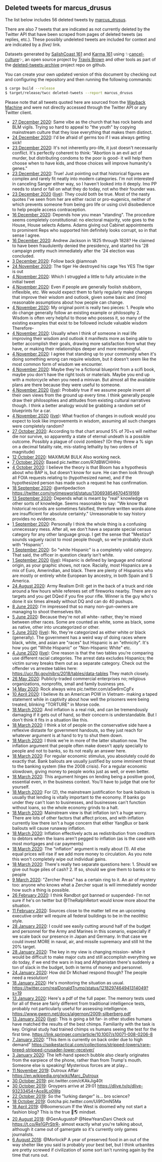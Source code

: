 ## Deleted tweets for marcus_drusus

The list below includes 56 deleted tweets by
[marcus_drusus](https://twitter.com/marcus_drusus).

There are also 7 tweets that are indicated as not currently
deleted by the Twitter API that have been scraped from pages of deleted tweets (as replies, etc.).
These possibly undeleted tweets are included for context and are indicated by a _(live)_ link.

Datasets generated by [SalishCoast 161](https://twitter.com/SalishCoastA) and [Karma 161](https://twitter.com/KarmaOneSixOne) using ✨[cancel-culture](https://github.com/travisbrown/cancel-culture)✨, an open source project by [Travis Brown](https://twitter.com/travisbrown) and other tools as part of the [deleted-tweets-archive](https://github.com/salcoast/deleted-tweets-archive/) project repo on github.

You can create your own updated version of this document by checking out and configuring the
repository and then running the following commands:

```bash
$ cargo build --release
$ target/release/twcc deleted-tweets --report marcus_drusus
```

Please note that all tweets quoted here are sourced from the
[Wayback Machine](https://web.archive.org) and were not directly accessed through the Twitter API or
any Twitter client.

* [27 December 2020](https://web.archive.org/web/20201227225631/https://twitter.com/marcus_drusus/status/1343329750085939203): Same vibe as the church that has rock bands and BLM vigils.  Trying so hard to appeal to "the youth" by copying mainstream culture that they lose everything that makes them distinct.
* [24 December 2020](https://web.archive.org/web/20201224163202/https://twitter.com/marcus_drusus/status/1342145945379745795): I'd be afraid of germs too if I was always getting sick!
* [23 December 2020](https://web.archive.org/web/20201223185000/https://twitter.com/marcus_drusus/status/1341817765699735557): It's not inherently pro-life, it just doesn't necessarily conflict.   It's perfectly coherent to think:  "Abortion is an evil act of murder, but distributing condoms to the poor is good- it will help them choose when to have kids, and those choices will improve humanity's genes."
* [23 December 2020](https://web.archive.org/web/20201223184638/https://twitter.com/marcus_drusus/status/1341816679400148993): True! Just pointing out that historical figures are complex and rarely fit neatly into modern categories.   I'm not interested in canceling Sanger either way, so I haven't looked into it deeply.   Imo PP needs to stand or fall on what they do today, not who their founder was.
* [23 December 2020](https://web.archive.org/web/20201223185000/https://twitter.com/marcus_drusus/status/1341817765699735557) ([live](https://twitter.com/marcus_drusus/status/1341810801921961984)): They could both be true.   Most of the nasty quotes I've seen from her are either racist or pro-eugenics, neither of which prevents someone from being pro life or using civil disobedience to help people access contraception.
* [16 December 2020](https://web.archive.org/web/20201216223738/https://twitter.com/marcus_drusus/status/1339337991114944516): Depends how you mean "standing".  The procedure seems completely constitutional: no electoral majority, vote goes to the House, House selects Adams.  Adams giving out Cabinet appointments to prominent Reps who supported him definitely looks corrupt, so in that sense I agree.
* [16 December 2020](https://web.archive.org/web/20201216222235/https://twitter.com/marcus_drusus/status/1339335009833021446): Andrew Jackson in 1825 through 1828?  He claimed to have been fraudulently denied the presidency, and started his '28 campaign pretty much immediately after the '24 election was concluded.
* [ 3 December 2020](https://web.archive.org/web/20201203073401/https://twitter.com/marcus_drusus/status/1334400428356882440): Follow back  @iamnoah
* [24 November 2020](https://web.archive.org/web/20201124103611/https://twitter.com/marcus_drusus/status/1331184534927380481): The tiger  He destroyed his cage  Yes  YES  The tiger is out
* [ 4 November 2020](https://web.archive.org/web/20201104233233/https://twitter.com/marcus_drusus/status/1324132368354082816): Which I struggled a little to fully articulate in the initial tweet
* [ 4 November 2020](https://web.archive.org/web/20201104233152/https://twitter.com/marcus_drusus/status/1324132224514613255): Even if people are generally foolish stubborn, inflexible, etc.  We would expect them to fairly regularly make changes that improve their wisdom and outlook, given some basic and (imo) reasonable assumptions about how people can change.
* [ 4 November 2020](https://web.archive.org/web/20201104233034/https://twitter.com/marcus_drusus/status/1324131894125056001): My original point is really two pieces:   1. People who do change generally follow an existing example or philosophy  2. Wisdom is often very helpful to those who possess it, so many of the existing examples that exist to be followed include valuable wisdom  Therefore-
* [ 4 November 2020](https://web.archive.org/web/20201104232102/https://twitter.com/marcus_drusus/status/1324129509671686151): Usually when I think of someone in real life improving their wisdom and outlook it manifests more as being able to better accomplish their goals, drawing more satisfaction from what they have, or making their relationships deeper and more meaningful.
* [ 4 November 2020](https://web.archive.org/web/20201104231916/https://twitter.com/marcus_drusus/status/1324129066472083458): I agree that standing up to your community when it's doing something wrong can require wisdom, but it doesn't seem like the most common form of wisdom we encounter.
* [ 4 November 2020](https://web.archive.org/web/20201104211726/https://twitter.com/marcus_drusus/status/1324098357762138117): Maybe they're a fictional blueprint from a scifi book, maybe you don't have the right tools or materials.  Maybe you end up with a motorcycle when you need a minivan.   But almost all the available plans are there because they were useful to someone.
* [ 4 November 2020](https://web.archive.org/web/20201104211726/https://twitter.com/marcus_drusus/status/1324098357762138117) ([live](https://twitter.com/marcus_drusus/status/1324097689483694081)): Probably true if we assume people invent all their own views from the ground up every time.   I think generally people draw their philosophies and attitudes from existing cultural narratives though.  I think a better analogy would be grabbing a random set of blueprints for a car.
* [ 4 November 2020](https://web.archive.org/web/20201104211726/https://twitter.com/marcus_drusus/status/1324098357762138117) ([live](https://twitter.com/marcus_drusus/status/1324095592977600513)): What fraction of changes in outlook would you expect to look like improvements in wisdom, assuming all such changes were completely random?
* [27 October 2020](https://web.archive.org/web/20201027140705/https://twitter.com/marcus_drusus/status/1321090697953497088): According to that chart around 5% of 70+s will neither die nor survive, so apparently a state of eternal undeath is a possible outcome.   Possibly a plague of covid zombies?  (Or they threw a % sign on a decimal fatality rate, mis-stating lethality by two orders of magnitude)
* [12 October 2020](https://web.archive.org/web/20201012184056/https://twitter.com/marcus_drusus/status/1315724087428169728): MAXIMUM BULK  Also working neck.
* [ 7 October 2020](https://web.archive.org/web/20201007074117/https://twitter.com/marcus_drusus/status/1313730813268127744): Based pic.twitter.com/R7dBWCHHHo
* [ 4 October 2020](https://web.archive.org/web/20201006010044/https://twitter.com/marcus_drusus/status/1312857599474241536): I believe the theory is that Bloom has a hypothesis about who BAP is, but doesn't know for sure.   He can then look through all FOIA requests relating to (hypothesized name), and if the hypothesized person has made such a request he has confirmation.
* [18 September 2020](https://web.archive.org/web/20200918142852/https://twitter.com/marcus_drusus/status/1306962565944180747): @antipedaction  https://twitter.com/nytimesworld/status/1306938546704519169
* [13 September 2020](https://web.archive.org/web/20200913231736/https://twitter.com/marcus_drusus/status/1305284405552795649): Depends what is meant by "real" knowledge vs other sorts of knowledge.   Seems reasonable to say: "We know that historical records are sometimes falsified, therefore written words alone are insufficient for absolute certainty."  Unreasonable to say history provides no evidence.
* [ 1 September 2020](https://web.archive.org/web/20200901162849/https://twitter.com/marcus_drusus/status/1300832407583559680): Personally I think the whole thing is a confusing unnecessary mess. After all, we don't have a separate special census category for any other language group.  I get the sense that "Mestizo" sounds vaguely racist to most people though, so we're probably stuck with "Hispanic".
* [ 1 September 2020](https://web.archive.org/web/20200901153249/https://twitter.com/marcus_drusus/status/1300818614472159238): So "white Hispanic" is a completely valid category.   That said, the officer in question clearly isn't white.
* [ 1 September 2020](https://web.archive.org/web/20200901153249/https://twitter.com/marcus_drusus/status/1300818614472159238) ([live](https://twitter.com/marcus_drusus/status/1300817604689276929)): Hispanic is defined by language and national origin, as your graphic shows, not race.   Racially, most Hispanics are a mix of Euro, Amerindian, and black. There are plenty of Hispanics who are mostly or entirely white European by ancestry, in both Spain and S America.
* [24 August 2020](https://web.archive.org/web/20200824053258/https://twitter.com/marcus_drusus/status/1297768659075477504): Army Realism Drill: get in the back of a truck and ride around a few hours while referees set off fireworks nearby.   There are no targets and you get DQed if you fire your rifle.   Winner is the guy who's done it six times already without DQ and can do 40 pushups.
* [ 8 June 2020](https://web.archive.org/web/20200608093708/https://twitter.com/marcus_drusus/status/1269817024265564160): I'm impressed that so many non-gun-owners are managing to shoot themselves tbh.
* [ 5 June 2020](https://web.archive.org/web/20200605055220/https://twitter.com/marcus_drusus/status/1268781386862862338): Because they're not all white- rather, they're mixed between other races. Some are counted as white, some as black, some as native, other into uncategorized or other.
* [ 5 June 2020](https://web.archive.org/web/20200605055220/https://twitter.com/marcus_drusus/status/1268781386862862338) ([live](https://twitter.com/marcus_drusus/status/1268726471197184000)): No, they're categorized as either white or black (generally).   The government has a weird way of doing races where black, white, and asian are "races" but Hispanic is an "ethnicity".  It's how you get "White Hispanic" or "Non-Hispanic White" etc.
* [ 4 June 2020](https://web.archive.org/web/20200605055220/https://twitter.com/marcus_drusus/status/1268781386862862338) ([live](https://twitter.com/marcus_drusus/status/1268344737767055367)): One reason is that the two tables you're comparing use different racial categories. The arrest data excludes Hispanics; the victim survey breaks them out as a separate category.  Check out the offender vs arrestee tables here:  https://ucr.fbi.gov/nibrs/2018/tables/data-tables   They match closely.
* [26 May 2020](https://web.archive.org/web/20200526055938/https://twitter.com/marcus_drusus/status/1265156667152490503): Publicly-traded commercial enterprises no; religious organizations, nonprofits, small and family business yes.
* [14 May 2020](https://web.archive.org/web/20200514114939/https://twitter.com/marcus_drusus/status/1260873615102423045): Rock always wins pic.twitter.com/a5w6rnCgFx
* [10 April 2020](https://web.archive.org/web/20200410015207/https://twitter.com/marcus_drusus/status/1248427732976861186): I believe its an American POW in Vietnam- making a taped statement while in captivity about how well the prisoners were being treated, blinking "TORTURE" in Morse code.
* [18 March 2020](https://web.archive.org/web/20200318042142/https://twitter.com/marcus_drusus/status/1240121812396187649): And inflation is a real risk, and can be tremendously damaging if it gets out of hand, so their concern is understandable.  But I don't think it fits in a situation like this.
* [18 March 2020](https://web.archive.org/web/20200318035023/https://twitter.com/marcus_drusus/status/1240121572029083654): I think a lot of people on the conservative side have a reflexive distaste for government handouts, so they just reach for whatever argument is at hand to try to shut them down.
* [18 March 2020](https://web.archive.org/web/20200318035023/https://twitter.com/marcus_drusus/status/1240121572029083654): I think we're in more of the latter situation now.   The inflation argument that people often make doesn't apply specially to people and not to banks, so its not really an answer here.
* [18 March 2020](https://web.archive.org/web/20200318060256/https://twitter.com/marcus_drusus/status/1240120267063558146): For regular economic stimulus, you absolutely could do exactly that.   Bank bailouts are usually justified by some imminent threat to the banking system (like the 2008 crisis). For a regular economic slowdown, giving money to people works just as well, or even better.
* [18 March 2020](https://web.archive.org/web/20200318060256/https://twitter.com/marcus_drusus/status/1240120267063558146): This argument hinges on lending being a positive good, essential even, in the business context. You'll have to judge that one for yourself.
* [18 March 2020](https://web.archive.org/web/20200318040012/https://twitter.com/marcus_drusus/status/1240120166945619968): For (2), the mainstream justification for bank bailouts is usually that lending is vitally important to the economy. If banks go under they can't loan to businesses, and businesses can't function without loans, so the whole economy grinds to a halt.
* [18 March 2020](https://web.archive.org/web/20200318054454/https://twitter.com/marcus_drusus/status/1240120109118697480): Mainstream view is that inflation isn't a huge worry. There are lots of other factors that affect prices, and with inflation currently low there isn't a huge concern that either YangBux or bank bailouts will cause runaway inflation.
* [18 March 2020](https://web.archive.org/web/20200318070208/https://twitter.com/marcus_drusus/status/1240120067418923009): Inflation effectively acts as redistribution from creditors to debtors when the loans aren't pegged to inflation (as is the case with most mortgages and car payments)
* [18 March 2020](https://web.archive.org/web/20200318070208/https://twitter.com/marcus_drusus/status/1240120067418923009): The "inflation" argument is really about (1). All else equal prices will rise if we add more money to circulation. As you note this won't completely wipe out individual gains.
* [18 March 2020](https://web.archive.org/web/20200318070208/https://twitter.com/marcus_drusus/status/1240120067418923009): There's really two separate questions here: 1. Should we give out huge piles of cash? 2. If so, should we give them to banks or to people
* [ 9 March 2020](https://web.archive.org/web/20200309202732/https://twitter.com/marcus_drusus/status/1237112329327841285): "Zercher Press" has a certain ring to it.  An air of mystery too: anyone who knows what a Zercher squat is will immediately wonder how such a thing is possible.
* [26 February 2020](https://web.archive.org/web/20200226035058/https://twitter.com/marcus_drusus/status/1232509669354168320): I think Randbot got banned or suspended- I'm not sure if he's on twitter but  @TheRalphRetort  would know more about the situation.
* [11 February 2020](https://web.archive.org/web/20200212045250/https://twitter.com/marcus_drusus/status/1227349763508576259): Sources close to the matter tell me an upcoming executive order will require all federal buildings to be in the neolithic style.
* [28 January 2020](https://web.archive.org/web/20200130000305/https://twitter.com/marcus_drusus/status/1222201270909444103): I could see easily cutting around half of the budget and personnel for the Army and Marines in this scenario, especially if we scale back our presence in Japan and Germany.  In that case we could invest MORE in naval, air, and missile supremacy and still hit the 20% target.
* [28 January 2020](https://web.archive.org/web/20200130000305/https://twitter.com/marcus_drusus/status/1222201270909444103): The key in my view is changing mission- while it would be difficult to make major cuts and still accomplish everything we do today, if we end the wars in Iraq and Afghanistan there's suddenly a ton of slack in the budget, both in terms of money and personnel.
* [24 January 2020](https://web.archive.org/web/20200124193644/https://twitter.com/marcus_drusus/status/1220786815285760001): How did Dr Michael respond though?   The people need a resolution!
* [18 January 2020](https://web.archive.org/web/20200118095757/https://twitter.com/marcus_drusus/status/1218353646615834626): He's monitoring the situation as usual. https://twitter.com/realDonaldTrump/status/1218297464941314049?s=19
* [13 January 2020](https://web.archive.org/web/20200117155001/https://twitter.com/marcus_drusus/status/1216712456871010307): Here's a pdf of the full paper. The memory tests used for all of these are fairly different from traditional intelligence tests, probably not particularly useful for assessing intelligence.    https://www.gwern.net/docs/algernon/2009-silberberg.pdf
* [13 January 2020](https://web.archive.org/web/20200117155001/https://twitter.com/marcus_drusus/status/1216712456871010307) ([live](https://twitter.com/marcus_drusus/status/1216710679056601089)): This is going a bit far- in other studies humans have matched the results of the best chimps.   Familiarity with the task is key. Original study had trained chimps vs humans seeing the test for the first time. https://link.springer.com/article/10.1007/s10071-008-0206-8
* [ 7 January 2020](https://web.archive.org/web/20200111195313/https://twitter.com/marcus_drusus/status/1214684157231677440): "This item is currently on back order due to high demand" https://spikestactical.com/collections/stripped-lowers/rare-breed-stripped-crusader-lower-receiver/
* [ 3 January 2020](https://web.archive.org/web/20200108204631/https://twitter.com/marcus_drusus/status/1213222743447162882): The left-hand speech bubble also clearly originates from the earpiece of the phone, rather than from Trump's mouth.   Someone else is speaking!  Mysterious forces are at play...
* [11 November 2019](https://web.archive.org/web/20191111011235/https://twitter.com/marcus_drusus/status/1193696990133182465): Dutroux Affair  https://en.wikipedia.org/wiki/Marc_Dutroux
* [30 October 2019](https://web.archive.org/web/20191030194658/https://twitter.com/marcus_drusus/status/1189626523684347907): pic.twitter.com/cKAkJig40t
* [30 October 2019](https://web.archive.org/web/20191030031536/https://twitter.com/marcus_drusus/status/1189375704468729856): Groypers arrive at 29:01 https://dlive.tv/p/dlive-93233454+Aos9Lo0Wg
* [22 October 2019](https://web.archive.org/web/20191022172529/https://twitter.com/marcus_drusus/status/1186659288204431360): So the "lurking danger" is... bro science?
* [18 October 2019](https://web.archive.org/web/20191019030708/https://twitter.com/marcus_drusus/status/1185334111558361089): Gotcha pic.twitter.com/Ui9fOmN5Ma
* [18 April 2019](https://web.archive.org/web/20190418140754/https://twitter.com/marcus_drusus/status/1118878826514276354): @Boomerscum If the West is doomed why not start a fashion blog?   This is the true 🤡🌎 mindset.
* [20 August 2018](https://web.archive.org/web/20180820172035/https://twitter.com/marcus_drusus/status/1031591841274179584): @GenAugustoP @NewYearsDani Check out https://t.co/Re1GPrStrR- almost exactly what you're talking about, although it came out of gamergate so it's currently only games journalists.
* [ 6 August 2018](https://web.archive.org/web/20180806173901/https://twitter.com/marcus_drusus/status/1026523050043420672): @MorlockP A year of preserved food in an out of the way shelter like you said is probably your best bet, but I think urbanites are pretty screwed if civilization of some sort isn't running again by the time that runs out.
